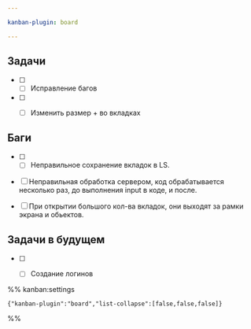 ```yaml
---

kanban-plugin: board

---
```


## Задачи

- [ ] - [ ] Исправление багов
- [ ] - [ ] Изменить размер + во вкладках


## Баги

- [ ] - [ ] Неправильное сохранение вкладок в LS.
- [ ] Неправильная обработка сервером, код обрабатывается несколько раз, до выполнения input в коде, и после.
- [ ] При открытии большого кол-ва вкладок, они выходят за рамки экрана и обьектов.


## Задачи в будущем

- [ ] - [ ] Создание логинов




%% kanban:settings
```
{"kanban-plugin":"board","list-collapse":[false,false,false]}
```
%%
